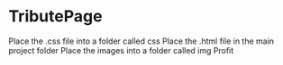 # TributePage

Place the .css file into a folder called css
Place the .html file in the main project folder
Place the images into a folder called img
Profit
